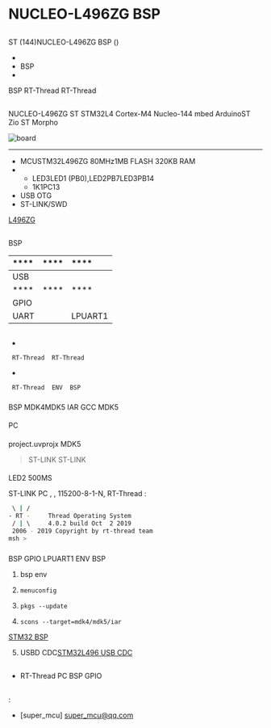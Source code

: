 # NUCLEO-L496ZG  BSP 

## 

 ST  (144)NUCLEO-L496ZG  BSP () 



- 
- BSP 
- 

 BSP RT-Thread  RT-Thread 

## 

NUCLEO-L496ZG  ST  STM32L4  Cortex-M4 Nucleo-144  mbed ArduinoST Zio ST Morpho 



![board](figures/board.png)

 **** 

- MCUSTM32L496ZG 80MHz1MB FLASH 320KB RAM
- 
  - LED3LED1 (PB0),LED2PB7LED3PB14
  - 1K1PC13
- USB OTG 
-  ST-LINK/SWD

 [L496ZG](https://www.st.com/content/st_com/zh/products/evaluation-tools/product-evaluation-tools/mcu-mpu-eval-tools/stm32-mcu-mpu-eval-tools/stm32-nucleo-boards/nucleo-l496zg.html)

## 

 BSP 

| ****      | **** | ****                              |
| :----------------- | :----------: | :------------------------------------- |
| USB         |          |                                       |
| ****      | **** | ****                              |
| GPIO              |          |                                        |
| UART              |          | LPUART1                                |

## 



- 

     RT-Thread  RT-Thread  

- 

     RT-Thread  ENV  BSP 


### 

 BSP  MDK4MDK5  IAR  GCC  MDK5 

#### 

 PC

#### 

 project.uvprojx  MDK5 

>  ST-LINK   ST-LINK 

#### 

 LED2  500MS 

ST-LINK PC , , 115200-8-1-N,  RT-Thread :

```bash
 \ | /
- RT -     Thread Operating System
 / | \     4.0.2 build Oct  2 2019
 2006 - 2019 Copyright by rt-thread team
msh >
```
### 

 BSP  GPIO  LPUART1  ENV BSP 

1.  bsp  env 

2. `menuconfig`

3. `pkgs --update`

4. `scons --target=mdk4/mdk5/iar` 

 [STM32  BSP ](../docs/STM32BSP.md)



5. USBD CDC[STM32L496 USB CDC](https://club.rt-thread.org/ask/article/2959.html)

## 

-  RT-Thread  PC  BSP  GPIO 

## 

:

-  [super_mcu] <super_mcu@qq.com>